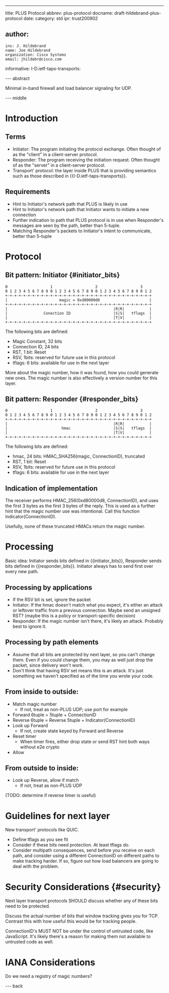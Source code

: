 ---
title: PLUS Protocol
abbrev: plus-protocol
docname: draft-hildebrand-plus-protocol
date:
category: std
ipr: trust200902

author:
 -
    ins: J. Hildebrand
    name: Joe Hildebrand
    organization: Cisco Systems
    email: jhildebr@cisco.com

informative:
  I-D.ietf-taps-transports:

--- abstract

Minimal in-band firewall and load balancer signaling for UDP.

--- middle

# Introduction

## Terms

- Initiator: The program initiating the protocol exchange.  Often thought of
  as the "client" in a client-server protocol.
- Responder: The program receiving the initiation request.  Often thought of
  as the "server" in a client-server protocol.
- Transport' protocol: the layer inside PLUS that is providing semantics
  such as those described in {{I-D.ietf-taps-transports}}.

## Requirements

- Hint to Initiator's network path that PLUS is likely in use
- Hint to Initiator's network path that Initiator wants to initiate a new
  connection
- Further indication to path that PLUS protocol is in use when Responder's
  messages are seen by the path, better than 5-tuple.
- Matching Responder's packets to Initiator's intent to communicate, better
  than 5-tuple

# Protocol

## Bit pattern: Initiator {#initiator_bits}

~~~
0                   1                   2                   3
0 1 2 3 4 5 6 7 8 9 0 1 2 3 4 5 6 7 8 9 0 1 2 3 4 5 6 7 8 9 0 1 2
+-+-+-+-+-+-+-+-+-+-+-+-+-+-+-+-+-+-+-+-+-+-+-+-+-+-+-+-+-+-+-+-+
|                       magic = 0xd80000d8                      |
+-+-+-+-+-+-+-+-+-+-+-+-+-+-+-+-+-+-+-+-+-+-+-+-+-+-+-+-+-+-+-+-+
|                                               |R|R|           |
|                Conection ID                   |S|S|   tflags  |
|                                               |T|V|           |
+-+-+-+-+-+-+-+-+-+-+-+-+-+-+-+-+-+-+-+-+-+-+-+-+-+-+-+-+-+-+-+-+
~~~

The following bits are defined:

* Magic Constant, 32 bits
* Connection ID, 24 bits
* RST, 1 bit: Reset
* RSV, 1bits: reserved for future use in this protocol
* tflags: 6 bits: available for use in the next layer

More about the magic number, how it was found, how you could generate new
ones.  The magic number is also effectively a version number for this layer.

## Bit pattern: Responder {#responder_bits}

~~~
0                   1                   2                   3
0 1 2 3 4 5 6 7 8 9 0 1 2 3 4 5 6 7 8 9 0 1 2 3 4 5 6 7 8 9 0 1 2
+-+-+-+-+-+-+-+-+-+-+-+-+-+-+-+-+-+-+-+-+-+-+-+-+-+-+-+-+-+-+-+-+
|                                               |R|R|           |
|                        hmac                   |S|S|   tflags  |
|                                               |T|V|           |
+-+-+-+-+-+-+-+-+-+-+-+-+-+-+-+-+-+-+-+-+-+-+-+-+-+-+-+-+-+-+-+-+
~~~

The following bits are defined:

* hmac, 24 bits: HMAC_SHA256(magic, ConnectionID), truncated
* RST, 1 bit: Reset
* RSV, 1bits: reserved for future use in this protocol
* tflags: 6 bits: available for use in the next layer

## Indication of implementation

The receiver performs HMAC_256(0xd80000d8, ConnectionID), and uses the
first 3 bytes as the first 3 bytes of the reply.  This is used as a further
hint that the magic number use was intentional.  Call this function
Indicator(ConnectionID).

Usefully, none of these truncated HMACs return the magic number.

# Processing

Basic idea: Initiator sends bits defined in {{initiator_bits}}, Responder
sends bits defined in {{responder_bits}}.  Initiator always has to send first
over every new path.

## Processing by applications

* If the RSV bit is set, ignore the packet
* Initiator: If the hmac doesn't match what you expect, it's either an attack
  or leftover traffic from a previous connection.  Maybe send an unsigned RST?
  (maybe this is a policy or transport-specific decision)
* Responder: If the magic number isn't there, it's likely an attack.  Probably
  best to ignore it.

## Processing by path elements

* Assume that all bits are protected by next layer, so you can't change them.
  Even if you could change them, you may as well just drop the packet, since
  delivery won't work.
* Don't think that having RSV set means this is an attack.  It's just
  something we haven't specified as of the time you wrote your code.

## From inside to outside:

* Match magic number
  * If not, treat as non-PLUS UDP; use port for example
* Forward 6tuple = 5tuple + ConnectionID
* Reverse 6tuple = Reverse 5tuple + Indicator(ConnectionID)
* Look up Forward
  * If not, create state keyed by Forward and Reverse
* Reset timer
  * When timer fires, either drop state or send RST hint both ways without
    e2e crypto
* Allow

## From outside to inside:

* Look up Reverse, allow if match
  * If not, treat as non-PLUS UDP

(TODO: determine if reverse timer is useful)

# Guidelines for next layer

New transport' protocols like QUIC.

* Define tflags as you see fit
* Consider if these bits need protection.  At least tflags do.
* Consider multipath consequences, send before you receive on each path, and
  consider using a different ConnectionID on different paths to make tracking
  harder.  If so, figure out how load balancers are going to deal with the
  problem.

# Security Considerations {#security}

Next layer transport protocols SHOULD discuss whether any of these bits need
to be protected.

Discuss the actual number of bits that window tracking gives you for TCP.
Contrast this with how useful this would be for tracking people.

ConnectionID's MUST NOT be under the control of untrusted code, like
JavaScript.  It's likely there's a reason for making them not available to
untrusted code as well.

# IANA Considerations

Do we need a registry of magic numbers?

--- back
